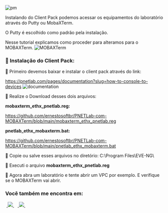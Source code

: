 ![pm](https://github.com/user-attachments/assets/98e35489-c29d-460e-bb74-16afe0e4b89d)

Instalando do Client Pack podemos acessar os equipamentos do laboratório através do Putty ou MobaXTerm. 

O Putty é escolhido como padrão pela instalação.

Nesse tutorial explicamos como proceder para alteramos para o MOBAXTerm.
![MOBAXTerm](https://github.com/user-attachments/assets/322df971-e40d-4e6f-97b0-ea3726da3e9a)


### 🚀 Instalação do Client Pack:

💎 Primeiro devemos baixar e instalar o client pack através do link:

https://pnetlab.com/pages/documentation?slug=how-to-console-to-devices
![documentation](https://github.com/user-attachments/assets/cb16792e-a161-4359-b5ad-dd8dccbf2dca) 

💎 Realize o Download desses dois arquivos:

**mobaxterm_ethx_pnetlab.reg:**

https://github.com/ernestosoftbr/PNETLab-com-MOBAXTerm/blob/main/mobaxterm_ethx_pnetlab.reg

**pnetlab_ethx_mobaxterm.bat:**

https://github.com/ernestosoftbr/PNETLab-com-MOBAXTerm/blob/main/pnetlab_ethx_mobaxterm.bat

💎 Copie ou salve esses arquivos no diretório: 
C:\Program Files\EVE-NG\

💎 Executi o arquivo **mobaxterm_ethx_pnetlab.reg**

💎  Agora abra um laboratório e tente abrir um VPC por exemplo. E verifique se o MOBAXTerm vai abrir.

### Você também me encontra em:
&nbsp;<a href="https://www.linkedin.com/in/alexandre-ernesto-0478062a2/">
  <img src="https://img.shields.io/badge/linkedin-%230077B5.svg?style=for-the-badge&logo=linkedin&logoColor=white">
</a>&nbsp;
&nbsp;<a href="https://www.instagram.com/alexandreernesto.ti/">
  <img src="https://img.shields.io/badge/Instagram-%23E4405F.svg?style=for-the-badge&logo=Instagram&logoColor=white">
</a>&nbsp;
